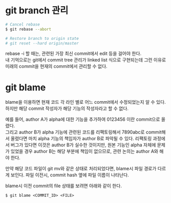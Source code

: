 # git branch 관리

```sh
# Cancel rebase
$ git rebase --abort

# Restore branch to origin state
# git reset --hard origin/master
```

rebase -i 할 때는, 관련된 가장 최신 commit에서 edit 등을 걸어야 한다.  
내 기억으로는 git에서 commit tree 관리가 linked list 식으로 구현되는데 
그런 이유로 미래의 commit을 현재의 commit에서 관리할 수 없다.

# git blame
blame을 이용하면 현재 코드 각 라인 별로 어느 commit에서 수정되었는지 알 수 있다. 
하지만 해당 commit 작성자가 해당 기능의 작성자라고 할 수 없다.

예를 들어, author A가 alpha에 대한 기능을 추가하여 0123456 이란 commit으로 올렸다.  
그리고 author B가 alpha 기능에 관련된 코드를 리팩토링해서 7890abc로 commit해서 올렸다면 
마치 alpha 기능의 책임자가 author B로 파악될 수 있다. 리팩토링 과정에서 버그가 있다면 
이것은 author B가 실수한 것이지만, 원본 기능인 alpha 자체에 문제가 있었을 경우 
author B는 해당 부분에 책임이 없으므로, 관련 논의는 author A와 해야 한다.

만약 해당 코드 파일이 git mv와 같은 상태로 처리되었다면, blame시 파일 경로가 다르게 보인다.
파일 이전시, commit hash 옆에 파일 이름이 나타난다. 

blame시 이전 commit의 file 상태를 보려면 아래와 같이 한다.
```
$ git blame <COMMIT_ID> <FILE>
```
